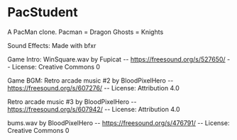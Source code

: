 # PacStudent

A PacMan clone.
Pacman = Dragon
Ghosts = Knights

Sound Effects:
Made with bfxr

Game Intro:
WinSquare.wav by Fupicat -- https://freesound.org/s/527650/ -- License: Creative Commons 0

Game BGM:
Retro arcade music #2 by BloodPixelHero -- https://freesound.org/s/607276/ -- License: Attribution 4.0

Retro arcade music #3 by BloodPixelHero -- https://freesound.org/s/607942/ -- License: Attribution 4.0

bums.wav by BloodPixelHero -- https://freesound.org/s/476791/ -- License: Creative Commons 0
